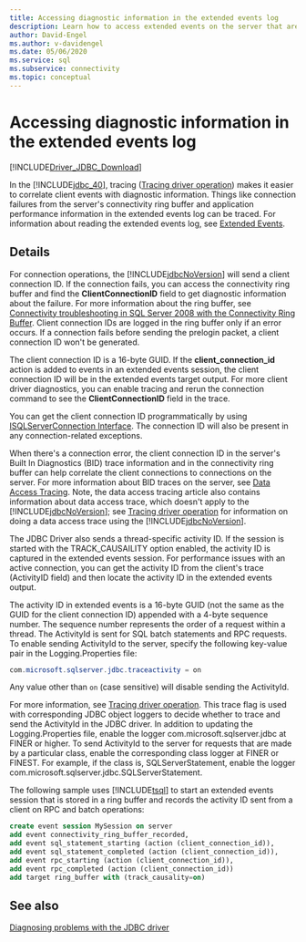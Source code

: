 ```yaml
---
title: Accessing diagnostic information in the extended events log
description: Learn how to access extended events on the server that are related to events from the Microsoft JDBC Driver for SQL Server.
author: David-Engel
ms.author: v-davidengel
ms.date: 05/06/2020
ms.service: sql
ms.subservice: connectivity
ms.topic: conceptual
---
```

# Accessing diagnostic information in the extended events log

[!INCLUDE[Driver_JDBC_Download](../../includes/driver_jdbc_download.md)]

In the [!INCLUDE[jdbc_40](../../includes/jdbc_40_md.md)], tracing ([Tracing driver operation](tracing-driver-operation.md)) makes it easier to correlate client events with diagnostic information. Things like connection failures from the server's connectivity ring buffer and application performance information in the extended events log can be traced. For information about reading the extended events log, see [Extended Events](../../relational-databases/extended-events/extended-events.md).

## Details

For connection operations, the [!INCLUDE[jdbcNoVersion](../../includes/jdbcnoversion_md.md)] will send a client connection ID. If the connection fails, you can access the connectivity ring buffer and find the **ClientConnectionID** field to get diagnostic information about the failure. For more information about the ring buffer, see [Connectivity troubleshooting in SQL Server 2008 with the Connectivity Ring Buffer](/archive/blogs/sql_protocols/connectivity-troubleshooting-in-sql-server-2008-with-the-connectivity-ring-buffer). Client connection IDs are logged in the ring buffer only if an error occurs. If a connection fails before sending the prelogin packet, a client connection ID won't be generated.

The client connection ID is a 16-byte GUID. If the **client_connection_id** action is added to events in an extended events session, the client connection ID will be in the extended events target output. For more client driver diagnostics, you can enable tracing and rerun the connection command to see the **ClientConnectionID** field in the trace.

You can get the client connection ID programmatically by using [ISQLServerConnection Interface](reference/isqlserverconnection-interface.md). The connection ID will also be present in any connection-related exceptions.

When there's a connection error, the client connection ID in the server's Built In Diagnostics (BID) trace information and in the connectivity ring buffer can help correlate the client connections to connections on the server. For more information about BID traces on the server, see [Data Access Tracing](/previous-versions/sql/sql-server-2008/cc765421(v=sql.100)). Note, the data access tracing article also contains information about data access trace, which doesn't apply to the [!INCLUDE[jdbcNoVersion](../../includes/jdbcnoversion_md.md)]; see [Tracing driver operation](tracing-driver-operation.md) for information on doing a data access trace using the [!INCLUDE[jdbcNoVersion](../../includes/jdbcnoversion_md.md)].

The JDBC Driver also sends a thread-specific activity ID. If the session is started with the TRACK_CAUSAILITY option enabled, the activity ID is captured in the extended events session. For performance issues with an active connection, you can get the activity ID from the client's trace (ActivityID field) and then locate the activity ID in the extended events output.

The activity ID in extended events is a 16-byte GUID (not the same as the GUID for the client connection ID) appended with a 4-byte sequence number. The sequence number represents the order of a request within a thread. The ActivityId is sent for SQL batch statements and RPC requests. To enable sending ActivityId to the server, specify the following key-value pair in the Logging.Properties file:

```java
com.microsoft.sqlserver.jdbc.traceactivity = on
```

Any value other than `on` (case sensitive) will disable sending the ActivityId.

For more information, see [Tracing driver operation](tracing-driver-operation.md). This trace flag is used with corresponding JDBC object loggers to decide whether to trace and send the ActivityId in the JDBC driver. In addition to updating the Logging.Properties file, enable the logger com.microsoft.sqlserver.jdbc at FINER or higher. To send ActivityId to the server for requests that are made by a particular class, enable the corresponding class logger at FINER or FINEST. For example, if the class is, SQLServerStatement, enable the logger com.microsoft.sqlserver.jdbc.SQLServerStatement.

The following sample uses [!INCLUDE[tsql](../../includes/tsql-md.md)] to start an extended events session that is stored in a ring buffer and records the activity ID sent from a client on RPC and batch operations:

```sql
create event session MySession on server
add event connectivity_ring_buffer_recorded,
add event sql_statement_starting (action (client_connection_id)),
add event sql_statement_completed (action (client_connection_id)),
add event rpc_starting (action (client_connection_id)),
add event rpc_completed (action (client_connection_id))
add target ring_buffer with (track_causality=on)
```

## See also

[Diagnosing problems with the JDBC driver](diagnosing-problems-with-the-jdbc-driver.md)
